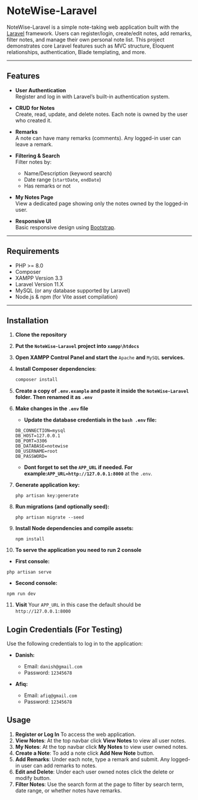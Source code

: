 # NoteWise-Laravel

NoteWise-Laravel is a simple note-taking web application built with the [Laravel](https://laravel.com/) framework. Users can register/login, create/edit notes, add remarks, filter notes, and manage their own personal note list. This project demonstrates core Laravel features such as MVC structure, Eloquent relationships, authentication, Blade templating, and more.

---

## Features

- **User Authentication**  
  Register and log in with Laravel’s built-in authentication system.

- **CRUD for Notes**  
  Create, read, update, and delete notes. Each note is owned by the user who created it.

- **Remarks**  
  A note can have many remarks (comments). Any logged-in user can leave a remark.

- **Filtering & Search**  
  Filter notes by:
  - Name/Description (keyword search)  
  - Date range (`startDate`, `endDate`)  
  - Has remarks or not

- **My Notes Page**  
  View a dedicated page showing only the notes owned by the logged-in user.

- **Responsive UI**  
  Basic responsive design using [Bootstrap](https://getbootstrap.com/). 

---

## Requirements

- PHP >= 8.0
- Composer
- XAMPP Version 3.3
- Laravel Version 11.X
- MySQL (or any database supported by Laravel)
- Node.js & npm (for Vite asset compilation)

---

## Installation

1. **Clone the repository**
2. **Put the ```NoteWise-Laravel``` project into ```xampp\htdocs```**
3. **Open XAMPP Control Panel and start the** ```Apache``` **and** ```MySQL``` **services.**
4. **Install Composer dependencies**:
   ```bash
   composer install
   ```
5. **Create a copy of ```.env.example``` and paste it inside the ```NoteWise-Laravel``` folder. Then renamed it as ```.env```**
6. **Make changes in the ```.env``` file**
   - **Update the database credentials in the ```bash .env``` file:**
   ```
   DB_CONNECTION=mysql
   DB_HOST=127.0.0.1
   DB_PORT=3306
   DB_DATABASE=notewise
   DB_USERNAME=root
   DB_PASSWORD=
   ```
   
   - **Dont forget to set the ```APP_URL``` if needed. For example:```APP_URL=http://127.0.0.1:8000```** at the ```.env```.

7. **Generate application key:**
   ```
   php artisan key:generate
   ```
8. **Run migrations (and optionally seed):**
   ```
   php artisan migrate --seed
   ```
9. **Install Node dependencies and compile assets:**
   ```
   npm install
   ```
10. **To serve the application you need to run 2 console**
   - **First console:**
   ```
   php artisan serve
   ```
   - **Second console:**
   ```
   npm run dev
   ```
11. **Visit**
    Your ```APP_URL``` in this case the default should be ```http://127.0.0.1:8000```

## Login Credentials (For Testing)

Use the following credentials to log in to the application:

- **Danish:**  
  - Email: `danish@gmail.com`  
  - Password: `12345678`

- **Afiq:**  
  - Email: `afiq@gmail.com`  
  - Password: `12345678`

## Usage

1. **Register or Log In** To access the web application.
2. **View Notes**: At the top navbar click **View Notes** to view all user notes.
3. **My Notes**: At the top navbar click **My Notes** to view user owned notes.
4. **Create a Note**: To add a note click **Add New Note** button.
5. **Add Remarks**: Under each note, type a remark and submit. Any logged-in user can add remarks to notes.
6. **Edit and Delete**:  Under each user owned notes click the delete or modify button.
7. **Filter Notes**: Use the search form at the page to filter by search term, date range, or whether notes have remarks.
    
